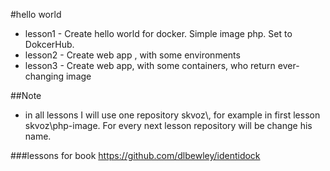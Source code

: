 #hello world

- lesson1 - Create hello world for docker. Simple image php. Set to DokcerHub. 
- lesson2 - Create web app , with some environments
- lesson3 - Create web app, with some containers, who return ever-changing image

##Note
- in all lessons I will use one repository skvoz\\<bla-bla>, for example in first lesson skvoz\php-image. For every next
lesson repository will be change his  name. 

###lessons for book 
https://github.com/dlbewley/identidock
